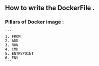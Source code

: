 ## How to write the DockerFile .

### Pillars of Docker image :

    ``` 
    1. FROM
    2. ADD
    3. RUN
    4. CMD
    5. ENTRYPOINT
    6. ENV
    ```
